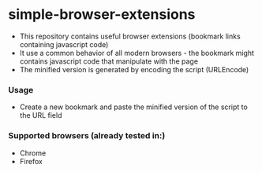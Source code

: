 # simple-browser-extensions

- This repository contains useful browser extensions (bookmark links containing javascript code)
- It use a common behavior of all modern browsers - the bookmark might contains javascript code that manipulate with the page
- The minified version is generated by encoding the script (URLEncode)

### Usage
- Create a new bookmark and paste the minified version of the script to the URL field

### Supported browsers (already tested in:)
- Chrome
- Firefox